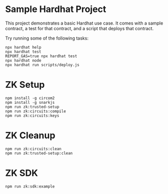 # Sample Hardhat Project

This project demonstrates a basic Hardhat use case. It comes with a sample contract, a test for that contract, and a script that deploys that contract.

Try running some of the following tasks:

```shell
npx hardhat help
npx hardhat test
REPORT_GAS=true npx hardhat test
npx hardhat node
npx hardhat run scripts/deploy.js
```

# ZK Setup
```shell
npm install -g circom2
npm install -g snarkjs
npm run zk:trusted-setup
npm run zk:circuits:compile
npm run zk:circuits:keys
```

# ZK Cleanup
```shell
npm run zk:circuits:clean
npm run zk:trusted-setup:clean
```

# ZK SDK
```shell
npm run zk:sdk:example
```
